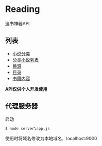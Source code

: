 # Reading
追书神器API

## 列表
* [小说分类](https://github.com/ly321/Reading/blob/master/API/novelClass.md)
* [分类小说列表](https://github.com/ly321/Reading/blob/master/API/novelList.md)
* [换源](https://github.com/ly321/Reading/blob/master/API/changeSource.md)
* [目录](https://github.com/ly321/Reading/blob/master/API/catalog.md)
* [书籍内容](https://github.com/ly321/Reading/blob/master/API/novel.md)

**API仅供个人开发使用**
## 代理服务器
启动
```
$ node server\app.js
```
使用时将域名修改为本地域名，localhost:9000
